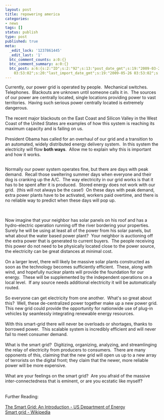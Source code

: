```yaml
---
layout: post
title: repowering america
categories:
- news
tags: []
status: publish
type: post
published: true
meta:
  _edit_lock: '1237861445'
  _edit_last: '1'
  btc_comment_counts: a:0:{}
  btc_comment_summary: a:0:{}
  btc_post: a:6:{s:2:"ID";s:2:"92";s:13:"post_date_gmt";s:19:"2009-03-24 01:32:09";s:23:"initial_import_date_gmt";s:19:"2009-05-26
    03:53:02";s:20:"last_import_date_gmt";s:19:"2009-05-26 03:53:02";s:4:"hits";s:1:"0";s:6:"misses";s:1:"1";}
---
```

Currently, our power grid is operated by people.  Mechanical switches.  Telephones.  Blackouts are unknown until someone calls it in.  The sources of our power are centrally located, single locations providing power to vast territories.  Having such serious power centrally located is extremely dangerous.
<br /><br />
The recent major blackouts on the East Coast and Silicon Valley in the West Coast of the United States are examples of how this system is reaching its maximum capacity and is failing on us.
<br /><br />
President Obama has called for an overhaul of our grid and a transition to an automated, widely distributed energy delivery system.  In this system the electricity will flow <strong>both ways</strong>.  Allow me to explain why this is important and how it works.
<br /><br />
<!--more-->Normally our power system operates fine, but there are days with peak demand.  Recall those sweltering summer days when everyone and their dog is cranking up the A/C.  The way electricity in our grid works is that it has to be spent after it is produced.  Stored energy does not work with our grid.  (this will not always be the case!)  On these days with peak demand, extra power plants have to be activated, workers paid overtime, and there is no reliable way to predict when these days will pop up.
<br /><br />
Now imagine that your neighbor has solar panels on his roof and has a hydro-electric operation running off the river bordering your properties.  Surely he will be using at least all of the power from his solar panels, but what about the water based power plant?  Your neighbor is auctioning off the extra power that is generated to current buyers.  The people receiving this power do not need to be physically located close to the power source, the electricity can be great distances at minimal cost.
<br /><br />
On a larger level, there will likely be massive solar plants constructed as soon as the technology becomes sufficiently efficient.  These, along with wind, and hopefully nuclear plants will provide the foundation for our energy.  These will be supplemented by the independent operations on a local level.  If any source needs additional electricity it will be automatically routed.
<br /><br />
So everyone can get electricity from one another.  What's so great about this?  Well, these de-centralized power together make up a new power grid.  This new grid could provide the opportunity for nationwide use of plug-in vehicles by seamlessly integrating renewable energy resources.
<br /><br />
With this smart-grid there will never be overloads or shortages, thanks to borrowed power.  This scalable system is incredibly efficient and will never fail to meet consumer demand.
<br /><br />
What is the smart grid?  Digitizing, organizing, analyzing, and streamlinging the relay of electricity from producers to consumers.  There are many opponents of this, claiming that the new grid will open us up to a new array of terrorists on the digital front; they claim that the newer, more reliable power will be more expensive.
<br /><br />
What are your feelings on the smart grid?  Are you afraid of the massive inter-connectedness that is eminent, or are you ecstatic like myself?
<br /><br /><br />
Further Reading:
<br /><br />
<a href="http://www.oe.energy.gov/1165.htm" target="_blank">The Smart Grid: An Introduction - US Department of Energy</a>
<br />
<a href="http://en.wikipedia.org/wiki/Smart_grid" target="_blank">Smart grid - Wikipedia</a>